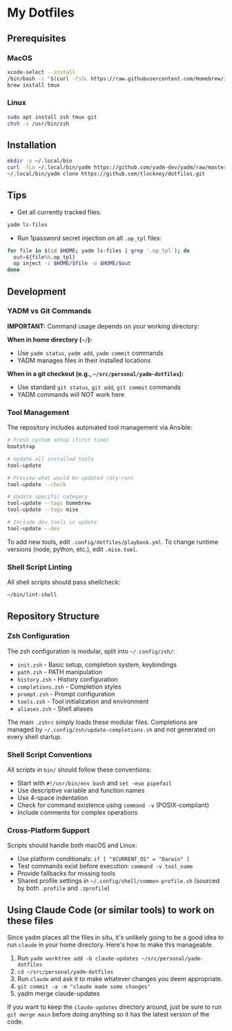 # My Dotfiles

## Prerequisites

### MacOS

```sh
xcode-select --install
/bin/bash -c "$(curl -fsSL https://raw.githubusercontent.com/Homebrew/install/HEAD/install.sh)"
brew install tmux
```

### Linux

```sh
sudo apt install zsh tmux git
chsh -s /usr/bin/zsh
```

## Installation

```sh
mkdir -p ~/.local/bin
curl -fLo ~/.local/bin/yadm https://github.com/yadm-dev/yadm/raw/master/yadm && chmod a+x ~/.local/bin/yadm
~/.local/bin/yadm clone https://github.com/tlockney/dotfiles.git
```

## Tips

 - Get all currently tracked files:

```sh
yadm ls-files
```

 - Run 1password secret injection on all `.op_tpl` files:

```sh
for file in $(cd $HOME; yadm ls-files | grep '.op_tpl'); do
  out=${file%%.op_tpl}
  op inject -i $HOME/$file -o $HOME/$out
done
```

## Development

### YADM vs Git Commands

**IMPORTANT:** Command usage depends on your working directory:

**When in home directory (`~/`):**
- Use `yadm status`, `yadm add`, `yadm commit` commands
- YADM manages files in their installed locations

**When in a git checkout (e.g., `~/src/personal/yadm-dotfiles`):**
- Use standard `git status`, `git add`, `git commit` commands
- YADM commands will NOT work here

### Tool Management

The repository includes automated tool management via Ansible:

```sh
# Fresh system setup (first time)
bootstrap

# Update all installed tools
tool-update

# Preview what would be updated (dry-run)
tool-update --check

# Update specific category
tool-update --tags homebrew
tool-update --tags mise

# Include dev tools in update
tool-update --dev
```

To add new tools, edit `.config/dotfiles/playbook.yml`. To change runtime versions (node, python, etc.), edit `.mise.toml`.

### Shell Script Linting

All shell scripts should pass shellcheck:

```sh
~/bin/lint-shell
```

## Repository Structure

### Zsh Configuration

The zsh configuration is modular, split into `~/.config/zsh/`:
- `init.zsh` - Basic setup, completion system, keybindings
- `path.zsh` - PATH manipulation
- `history.zsh` - History configuration
- `completions.zsh` - Completion styles
- `prompt.zsh` - Prompt configuration
- `tools.zsh` - Tool initialization and environment
- `aliases.zsh` - Shell aliases

The main `.zshrc` simply loads these modular files. Completions are managed by `~/.config/zsh/update-completions.sh` and not generated on every shell startup.

### Shell Script Conventions

All scripts in `bin/` should follow these conventions:
- Start with `#!/usr/bin/env bash` and `set -euo pipefail`
- Use descriptive variable and function names
- Use 4-space indentation
- Check for command existence using `command -v` (POSIX-compliant)
- Include comments for complex operations

### Cross-Platform Support

Scripts should handle both macOS and Linux:
- Use platform conditionals: `if [ "$CURRENT_OS" = "Darwin" ]`
- Test commands exist before execution: `command -v tool_name`
- Provide fallbacks for missing tools
- Shared profile settings in `~/.config/shell/common-profile.sh` (sourced by both `.profile` and `.zprofile`)

## Using Claude Code (or similar tools) to work on these files

Since yadm places all the files in situ, it's unlikely going to be a good idea to
run `claude` in your home directory. Here's how to make this manageable.

1. Run `yadm worktree add -b claude-updates ~/src/personal/yadm-dotfiles`
2. `cd ~/src/personal/yadm-dotfiles`
3. Run `claude` and ask it to make whatever changes you deem appropriate.
4. `git commit -a -m "claude made some changes"`
5. yadm merge claude-updates

If you want to keep the `claude-updates` directory around, just be sure to run
`git merge main` before doing anything so it has the latest version of the code.
